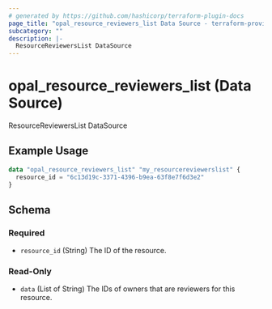 ```yaml
---
# generated by https://github.com/hashicorp/terraform-plugin-docs
page_title: "opal_resource_reviewers_list Data Source - terraform-provider-opal"
subcategory: ""
description: |-
  ResourceReviewersList DataSource
---
```


# opal_resource_reviewers_list (Data Source)

ResourceReviewersList DataSource

## Example Usage

```terraform
data "opal_resource_reviewers_list" "my_resourcereviewerslist" {
  resource_id = "6c13d19c-3371-4396-b9ea-63f8e7f6d3e2"
}
```

<!-- schema generated by tfplugindocs -->
## Schema

### Required

- `resource_id` (String) The ID of the resource.

### Read-Only

- `data` (List of String) The IDs of owners that are reviewers for this resource.


